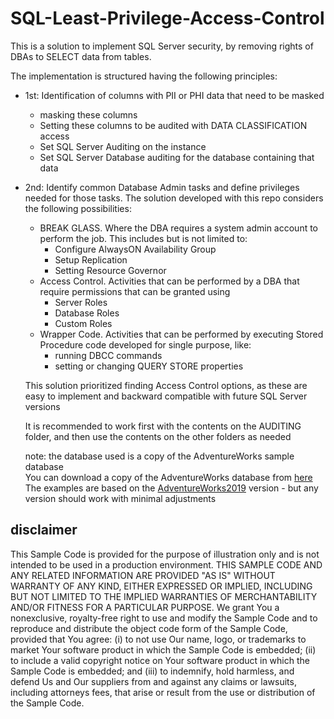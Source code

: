 # SQL-Least-Privilege-Access-Control

This is a solution to implement SQL Server security, by removing rights of DBAs to SELECT data from tables.<be>

The implementation is structured having the following principles:

- 1st: Identification of columns with PII or PHI data that need to be masked

  - masking these columns
  - Setting these columns to be audited with DATA CLASSIFICATION access
  - Set SQL Server Auditing on the instance
  - Set SQL Server Database auditing for the database containing that data

- 2nd: Identify common Database Admin tasks and define privileges needed for those tasks. The solution developed with this repo considers the following possibilities:
  - BREAK GLASS. Where the DBA requires a system admin account to perform the job. This includes but is not limited to:
    - Configure AlwaysON Availability Group
    - Setup Replication
    - Setting Resource Governor
  - Access Control. Activities that can be performed by a DBA that require permissions that can be granted using
    - Server Roles
    - Database Roles
    - Custom Roles
  - Wrapper Code. Activities that can be performed by executing Stored Procedure code developed for single purpose, like:
    - running DBCC commands
    - setting or changing QUERY STORE properties
  

  This solution prioritized finding Access Control options, as these are easy to implement and backward compatible with future SQL Server versions

  It is recommended to work first with the contents on the AUDITING folder, and then use the contents on the other folders as needed

  note: the database used is a copy of the AdventureWorks sample database<br>
  You can download a copy of the AdventureWorks database from [here](https://github.com/Microsoft/sql-server-samples/releases/download/adventureworks/AdventureWorks2019.bak)<br>
  The examples are based on the [AdventureWorks2019](https://github.com/Microsoft/sql-server-samples/releases/download/adventureworks/AdventureWorks2019.bak) version - but any version should work with minimal adjustments<br>


## disclaimer

  This Sample Code is provided for the purpose of illustration only and is not intended
  to be used in a production environment.  THIS SAMPLE CODE AND ANY RELATED INFORMATION ARE
  PROVIDED "AS IS" WITHOUT WARRANTY OF ANY KIND, EITHER EXPRESSED OR IMPLIED, INCLUDING BUT
  NOT LIMITED TO THE IMPLIED WARRANTIES OF MERCHANTABILITY AND/OR FITNESS FOR A PARTICULAR
  PURPOSE.  We grant You a nonexclusive, royalty-free right to use and modify the Sample Code
  and to reproduce and distribute the object code form of the Sample Code, provided that You
  agree: 
    (i) to not use Our name, logo, or trademarks to market Your software product in which
    the Sample Code is embedded; 
    (ii) to include a valid copyright notice on Your software product in which the Sample 
    Code is embedded; 
    and (iii) to indemnify, hold harmless, and defend Us and Our suppliers from and against 
    any claims or lawsuits, including attorneys fees, that arise or result from the use or distribution 
    of the Sample Code.

